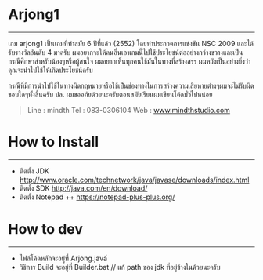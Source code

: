 # Arjong1
-----
เกม arjong1 เป็นเกมที่ทำสมัย 6 ปีที่แล้ว (2552) โดยทำประกวดการแข่งขัน NSC 2009 และได้รับรางวัลอันดับ 4 มาครับ
ผมอยากจะให้คนอื่นเอาเกมนี้ไปใช้ประโยชน์ต่ออย่างกว้างขวางและเป็นกรณีศึกษาสำหรับน้องๆหรือผู้สนใจ ผมอยากเห็นทุกคนใช้มันในทางที่สร้างสรร
ผมหวังเป็นอย่างยิ่งว่าคุณจะนำไปใช้ให้เกิดประโยชน์ครับ

กรณีที่มีการนำไปใช้ในทางผิดกฤหมายหรือใช้เป็นช่องทางในการสร้างความเสียหายต่างๆผมจะไม่รับผิดชอบใดๆทั้งสิ้นครับ
ปล. ผมขออภัยด้วยนะครับตอนสมัยเรียนผมเขียนโค้ดมั่วไปหน่อย

>Line : mindth 
>Tel : 083-0306104
>Web : www.mindthstudio.com

# How to Install
-----

+ ติดตั้ง JDK http://www.oracle.com/technetwork/java/javase/downloads/index.html
+ ติดตั้ง SDK http://java.com/en/download/
+ ติดตั้ง Notepad ++ https://notepad-plus-plus.org/

# How to dev
-----
+ ไฟล์โค้ดหลักจะอยู่ที่ Arjong.java่ 
+ วิธีการ Build จะอยู่ที่ Builder.bat // แก้ path ของ jdk ที่อยู่ข้างในด้วยนะครับ

